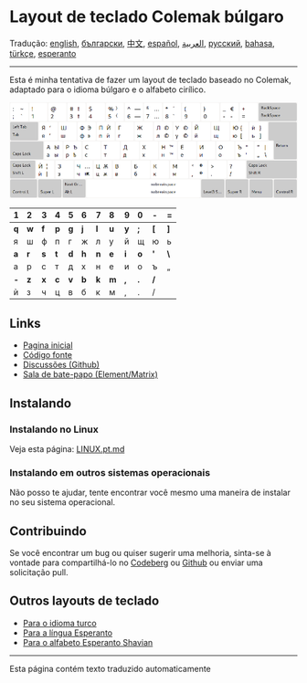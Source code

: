 # Layout de teclado Colemak búlgaro

Tradução: [english](README.md), [български](README.bg.md), [中文](README.zh-CN.md), [español](README.es.md), [العربية](README.ar.md), [русский](README.ru.md), [bahasa](README.id.md), [türkçe](README.tr.md), [esperanto](README.eo.md)

---

Esta é minha tentativa de fazer um layout de teclado baseado no Colemak, adaptado para o idioma búlgaro e o alfabeto cirílico.

![Visualize o Colemak búlgaro](./media/preview.png)

|  1  |  2  |  3  |  4  |  5  |  6  |  7  |  8  |  9  |  0  |  -   |  =   |
| :-  | :-  | :-  | :-  | :-  | :-  | :-  | :-  | :-  | :-  | :-   | :-   |
|**q**|**w**|**f**|**p**|**g**|**j**|**l**|**u**|**y**|**;**|**\[**|**\]**|
|  я  |  ш  |  ф  |  п  |  г  |  ж  |  л  |  у  |  й  |  щ  |  ю  |  ь   |
|**a**|**r**|**s**|**t**|**d**|**h**|**n**|**e**|**i**|**o**|**'** |**\\**|
|  а  |  р  |  с  |  т  |  д  |  х  |  н  |  е  |  и  |  о  |  ъ  |  „   |
|**-**|**z**|**x**|**c**|**v**|**b**|**k**|**m**|**,**|**.**|**/** |      |
|  ѝ  |  з  |  ч  |  ц  |  в  |  б  |  к  |  м  |  ,  |  .  |  /  |      |

## Links

* [Pagina inicial](https://salif.github.io/colemak-bg/)
* [Código fonte](https://codeberg.org/salif/colemak-bg)
* [Discussões (Github)](https://github.com/salif/colemak-bg/discussions)
* [Sala de bate-papo (Element/Matrix)](https://matrix.to/#/#salif-colemak:mozilla.org)

## Instalando

### Instalando no Linux

Veja esta página: [LINUX.pt.md](./LINUX.pt.md)

### Instalando em outros sistemas operacionais

Não posso te ajudar, tente encontrar você mesmo uma maneira de instalar no seu sistema operacional.

## Contribuindo

Se você encontrar um bug ou quiser sugerir uma melhoria, sinta-se à vontade para compartilhá-lo no [Codeberg] ou [Github] ou enviar uma solicitação pull.

[Github]: https://github.com/salif/colemak-bg/discussions
[Codeberg]: https://codeberg.org/salif/colemak-bg/issues

## Outros layouts de teclado

* [Para o idioma turco](https://salif.github.io/colemak-tr/)
* [Para a língua Esperanto](https://salif.github.io/colemak-eo/)
* [Para o alfabeto Esperanto Shavian](https://salif.github.io/shaw-eo/)

---

Esta página contém texto traduzido automaticamente
